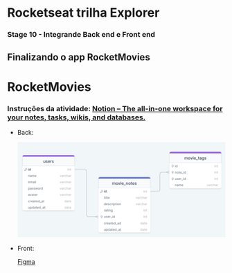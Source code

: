 # Rocketseat trilha Explorer

### Stage 10 - Integrande Back end e Front end

## Finalizando o app RocketMovies

# RocketMovies

### Instruções da atividade: [Notion – The all-in-one workspace for your notes, tasks, wikis, and databases.](https://efficient-sloth-d85.notion.site/Finalizando-o-RocketMovies-6f85ed153244480c885223dbe61bca22)

- Back:
  
  ![modelo ER](./Modelo%20ER.png "img")

- Front:
  
  [Figma](https://www.figma.com/file/V78tiGjU6utCaIUfSX8yZN/RocketMovies-(Copy)?node-id=0%3A1&mode=dev) 
